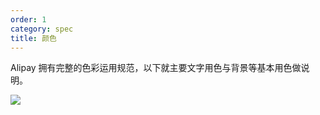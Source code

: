 ```yaml
---
order: 1
category: spec 
title: 颜色
---
```


Alipay 拥有完整的色彩运用规范，以下就主要文字用色与背景等基本用色做说明。


<div class="figures-1 figures-1-all">
    <img src="https://zos.alipayobjects.com/rmsportal/aTcUmeXbAJxcfziMpdtC.png" />
</div>



